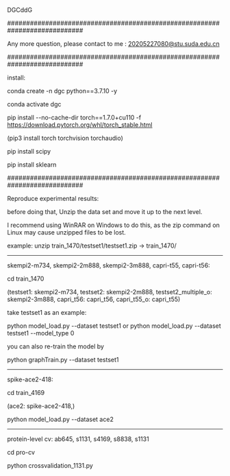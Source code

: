 

DGCddG

############################################################################

Any more question, please contact to me : 20205227080@stu.suda.edu.cn

############################################################################

install:

conda create -n dgc python==3.7.10 -y

conda activate dgc

pip install  --no-cache-dir torch==1.7.0+cu110 -f  https://download.pytorch.org/whl/torch_stable.html

(pip3 install torch torchvision torchaudio)

pip install scipy

pip install sklearn

############################################################################

Reproduce experimental results: 

before doing that, Unzip the data set and move it up to the next level. 

I recommend using WinRAR on Windows to do this, as the zip command on Linux may cause unzipped files to be lost.

example: unzip train_1470/testset1/testset1.zip -> train_1470/

----------------------------------------------------------------------------
skempi2-m734, skempi2-2m888, skempi2-3m888, capri-t55, capri-t56:

cd train_1470

(testset1: skempi2-m734, testset2: skempi2-2m888, testset2_multiple_o: skempi2-3m888, capri_t56: capri_t56, capri_t55_o: capri_t55)

take testset1 as an example:

python model_load.py --dataset testset1
or
python model_load.py --dataset testset1 --model_type 0

you can also re-train the model by

python graphTrain.py --dataset testset1

----------------------------------------------------------------------------

spike-ace2-418:

cd train_4169

(ace2: spike-ace2-418,)

python model_load.py --dataset ace2

----------------------------------------------------------------------------

protein-level cv: ab645, s1131, s4169, s8838, s1131

cd pro-cv

python crossvalidation_1131.py
